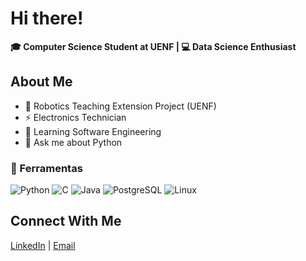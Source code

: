 






# Hi there! 
**🎓 Computer Science Student at UENF | 💻 Data Science Enthusiast**

## About Me

- 🦾 Robotics Teaching Extension Project (UENF)
- ⚡ Electronics Technician
- 🧠 Learning Software Engineering
- 💬 Ask me about Python

<!--
## Tecnologias e Ferramentas

![Python](https://img.shields.io/badge/-Python-3776AB?style=flat&logo=python&logoColor=white)
![C](https://img.shields.io/badge/-C-A8B9CC?style=flat&logo=c&logoColor=white)
![Linux](https://img.shields.io/badge/-Linux-FCC624?style=flat&logo=linux&logoColor=black)
![SQL](https://img.shields.io/badge/-SQL-4479A1?style=flat&logo=postgresql&logoColor=white)
![Arduino](https://img.shields.io/badge/-Arduino-00979D?style=flat&logo=arduino&logoColor=white)

## Featured Projects
- [**C-Algorithms**](https://github.com/MarcosBrun0/C-Algorithms): Data Structs and Sorting Algotimns for my Computer Science studies.
- [**Python-Studies**](https://github.com/MarcosBrun0/Python-Studies): Python Bootcamp exercises.

-->

### 🚀 Ferramentas
![Python](https://img.shields.io/badge/-Python-3776AB?style=flat&logo=python&logoColor=white)
![C](https://img.shields.io/badge/-C-A8B9CC?style=flat&logo=c&logoColor=white)
![Java](https://img.shields.io/badge/Java-%23ED8B00.svg??style=for-the-badge&logo=openjdk&logoColor=white)
![PostgreSQL](https://img.shields.io/badge/-PostgreSQL-336791?style=flat&logo=postgresql&logoColor=white)
![Linux](https://img.shields.io/badge/-Linux-FCC624?style=flat&logo=linux&logoColor=black)

## Connect With Me
[LinkedIn](https://www.linkedin.com/in/MarcosBrun03) | [Email](mailto:mbrunocampos20@gmail.com)



<!--
**MarcosBrun0/MarcosBrun0** is a ✨ _special_ ✨ repository because its `README.md` (this file) appears on your GitHub profile.

Here are some ideas to get you started:

- 🔭 I’m currently working on ...
- 🌱 I’m currently learning Python
- 👯 I’m looking to collaborate on ...
- 🤔 I’m looking for help with ...
- 💬 Ask me about ...
- 📫 How to reach me: ...
- 😄 Pronouns: ...
- ⚡ Fun fact: ...
-->
